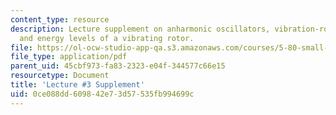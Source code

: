 ```yaml
---
content_type: resource
description: Lecture supplement on anharmonic oscillators, vibration-rotation interaction,
  and energy levels of a vibrating rotor.
file: https://ol-ocw-studio-app-qa.s3.amazonaws.com/courses/5-80-small-molecule-spectroscopy-and-dynamics-fall-2008/0ce088dd609842e73d57535fb994699c_03s_anoscvibrot.pdf
file_type: application/pdf
parent_uid: 45cbf973-fa83-2323-e04f-344577c66e15
resourcetype: Document
title: 'Lecture #3 Supplement'
uid: 0ce088dd-6098-42e7-3d57-535fb994699c
---
```

